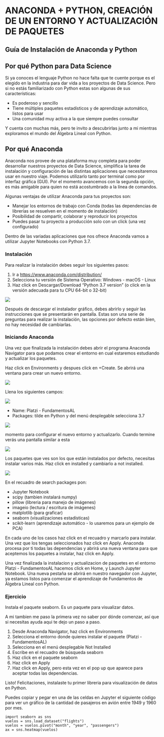 # ANACONDA + PYTHON, CREACIÓN DE UN ENTORNO Y ACTUALIZACIÓN DE PAQUETES

## Guía de Instalación de Anaconda y Python

## Por qué Python para Data Science

Si ya conoces el lenguaje Python no hace falta que te cuente porque es el elegido en la industria para dar vida a los proyectos de Data Science. Pero si no estás familiarizado con Python estas son algunas de sus características:

- Es poderoso y sencillo
- Tiene múltiples paquetes estadísticos y de aprendizaje automático, listos para usar
- Una comunidad muy activa a la que siempre puedes consultar

Y cuenta con muchas más, pero te invito a descubrirlas junto a mi mientras exploramos el mundo del Álgebra Lineal con Python.

## Por qué Anaconda

Anaconda nos provee de una plataforma muy completa para poder desarrollar nuestros proyectos de Data Science, simplifica la tarea de instalación y configuración de las distintas aplicaciones que necesitaremos usar en nuestro viaje. Podemos utilizarlo tanto por terminal como por interfaz gráfica (GUI). Por el momento avancemos con la segunda opción, es más amigable para quien no está acostumbrado a la línea de comandos.

Algunas ventajas de utilizar Anaconda para tus proyectos son:

- Manejar los entornos de trabajo con Conda (todas las dependencias de librerías se resuelven en el momento de instalación)
- Posibilidad de compartir, colaborar y reproducir los proyectos
- Puedes pasar tu proyecto a producción solo con un click (una vez configurado)

Dentro de las variadas aplicaciones que nos ofrece Anaconda vamos a utilizar Jupyter Notebooks con Python 3.7.

### Instalación
Para realizar la instalación debes seguir los siguientes pasos:

1. Ir a  https://www.anaconda.com/distribution/
2. Selecciona tu versión de Sistema Operativo: Windows - macOS - Linux
3. Haz click en Descargar/Download “Python 3.7 version” (o click en la versión adecuada para tu CPU 64-bit o 32-bit)

![](./imagenes/img1.png)

Después de descargar el instalador gráfico, debes abrirlo y seguir las instrucciones que se presentarán en pantalla. Estas son una serie de preguntas para realizar la instalación, las opciones por defecto están bien, no hay necesidad de cambiarlas.

### Iniciando Anaconda

Una vez que finalizada la instalación debes abrir el programa Anaconda Navigator para que podamos crear el entorno en cual estaremos estudiando y actualizar los paquetes.

Haz click en Environments y despues click en +Create. Se abrirá una ventana para crear un nuevo entorno.

![](./imagenes/img2.png)

Llena los siguientes campos:

![](./imagenes/img3.png)

- Name: Platzi - FundamentosAL
- Packages: tilde en Python y del menú desplegable selecciona 3.7

![](./imagenes/img4.png)

momento para configurar el nuevo entorno y actualizarlo. Cuando termine verás una pantalla similar a esta

![](./imagenes/img5.png)

Los paquetes que ves son los que están instalados por defecto, necesitas instalar varios más. Haz click en installed y cambiarlo a not installed.

![](./imagenes/img6.png)

En el recuadro de search packages pon:

- Jupyter Notebook
- scipy (tambien instalará numpy)
- pillow (libreria para manejo de imágenes)
- imageio (lectura / escritura de imágenes)
- matplotlib (para graficar)
- seaborn (visualizaciones estadísticas)
- scikit-learn (aprendizaje automático - lo usaremos para un ejemplo de PCA)

En cada uno de los casos haz click en el recuadro y marcarlo para instalar. Una vez que los tengas seleccionados haz click en Apply. Anaconda procesa por ti todas las dependencias y abrirá una nueva ventana para que aceptemos los paquetes a instalar, haz click en Apply.

Una vez finalizada la instalacion y actualizacion de paquetes en el entorno Platzi - FundamentosAL hacemos click en Home, y Launch Jupyter Notebook. Una nueva pestaña se abrirá en nuestro navegador con Jupyter, ya estamos listos para comenzar el aprendizaje de Fundamentos de Álgebra Lineal con Python.

### Ejercicio

Instala el paquete seaborn. Es un paquete para visualizar datos.

A mi tambien me paso la primera vez no saber por dónde comenzar, así que si necesitas ayuda aqui te dejo un paso a paso.

1. Desde Anaconda Navigator, haz click en Environments
2. Selecciona el entorno donde quieres instalar el paquete (Platzi - FundamentosAL)
3. Selecciona en el menú desplegable Not Installed
4. Escribe en el recuadro de búsqueda seaborn
5. Haz click en el paquete seaborn
6. Haz click en Apply
7. Haz click en Apply, pero esta vez en el pop up que aparece para aceptar todas las dependencias.

Listo! Felicitaciones, instalaste tu primer libreria para visualización de datos en Python.

Puedes copiar y pegar en una de las celdas en Jupyter el siguiente código para ver un gráfico de la cantidad de pasajeros en avión entre 1949 y 1960 por mes.

```
import seaborn as sns
vuelos = sns.load_dataset("flights")
vuelos = vuelos.pivot("month", "year", "passengers")
ax = sns.heatmap(vuelos)
```